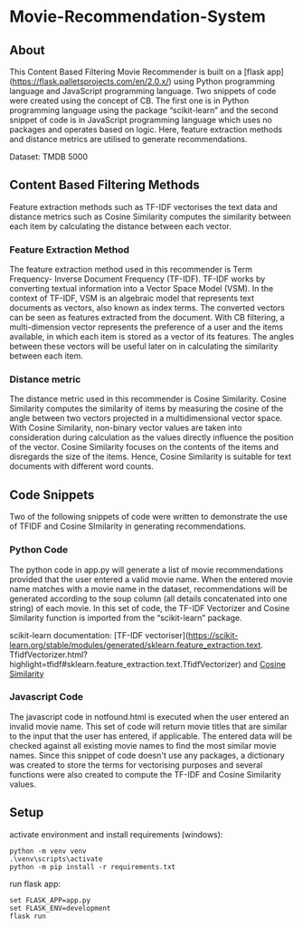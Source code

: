 # Movie-Recommendation-System

## About  
This Content Based Filtering Movie Recommender is built on a [flask app]
(https://flask.palletsprojects.com/en/2.0.x/) using Python programming 
language and JavaScript programming language. Two snippets of code were created using the concept of CB. 
The first one is in Python programming language using the package “scikit-learn” and the second snippet of code is 
in JavaScript programming language which uses no packages and operates based on logic. Here, feature extraction methods 
and distance metrics are utilised to generate recommendations. 

Dataset: TMDB 5000

## Content Based Filtering Methods

Feature extraction methods such as TF-IDF vectorises the text data and distance metrics 
such as Cosine Similarity computes the similarity between each item by calculating the distance between each vector.

### Feature Extraction Method
The feature extraction method used in this recommender is Term Frequency- Inverse Document Frequency (TF-IDF). 
TF-IDF works by converting textual information into a Vector Space Model (VSM). In the context of TF-IDF,
 VSM is an algebraic model that represents text documents as vectors, also known as index terms. 
The converted vectors can be seen as features extracted from the document. 
With CB filtering, a multi-dimension vector represents the preference of a user and the items available, 
in which each item is stored as a vector of its features. The angles between these vectors will be useful 
later on in calculating the similarity between each item.   

### Distance metric
The distance metric used in this recommender is Cosine Similarity. 
Cosine Similarity computes the similarity of items by measuring the cosine of the angle between two vectors
 projected in a multidimensional vector space. With Cosine Similarity, non-binary vector values are taken into 
consideration during calculation as the values directly influence the position of the vector. Cosine Similarity 
focuses on the contents of the items and disregards the size of the items. Hence, Cosine Similarity is suitable 
for text documents with different word counts. 


## Code Snippets

Two of the following snippets of code were written to demonstrate the use of TFIDF and Cosine SImilarity in generating recommendations.

### Python Code
The python code in app.py will generate a list of movie recommendations provided that the user entered a valid movie name. 
When the entered movie name matches with a movie name in the dataset, recommendations will be generated according to the soup 
column (all details concatenated into one string) of each movie. In this set of code, 
the TF-IDF Vectorizer and Cosine Similarity function is imported from the “scikit-learn” package.

scikit-learn documentation: [TF-IDF vectoriser](https://scikit-learn.org/stable/modules/generated/sklearn.feature_extraction.text.
TfidfVectorizer.html?highlight=tfidf#sklearn.feature_extraction.text.TfidfVectorizer) and
 [Cosine Similarity](https://scikit-learn.org/stable/modules/generated/sklearn.metrics.pairwise.cosine_similarity.html#sklearn.metrics.pairwise.cosine_similarity)

### Javascript Code
The javascript code in notfound.html is executed when the user entered an invalid movie name. 
This set of code will return movie titles that are similar to the input that the user has entered, if applicable. 
The entered data will be checked against all existing movie names to find the most similar movie names. 
Since this snippet of code doesn't use any packages, a dictionary was created to store the terms for vectorising purposes
 and several functions were also created to compute the TF-IDF and Cosine Similarity values.


## Setup
activate environment and install requirements (windows):
```
python -m venv venv
.\venv\scripts\activate
python -m pip install -r requirements.txt 
```

run flask app:
```
set FLASK_APP=app.py
set FLASK_ENV=development
flask run
```

